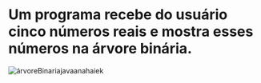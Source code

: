 # Um programa recebe do usuário cinco números reais e mostra esses números na árvore binária.
![árvoreBinariajavaanahaiek](https://github.com/anahaiek/arvoreBinariaJava/assets/88678265/7410567a-bc9a-4871-b721-dda1694b972e)
